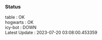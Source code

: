 ### Status


table : OK  
hogwarts : OK  
icy-bot : DOWN  
Latest Update : 2023-07-20 03:08:00.453359

